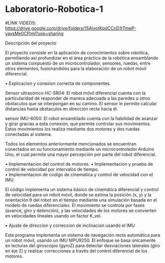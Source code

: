 # Laboratorio-Robotica-1
#LINK VIDEOS: https://drive.google.com/drive/folders/15AlvotKpdCCnD1rTmeP-yavsMe0CPimI?usp=sharing 

Descripción del proyecto

El proyecto consiste en la aplicación de conocimientos sobre robótica, permitiendo así profundizar en el área práctica de la robótica ensamblando un sistema compuesto de un microcontrolador, sensores, ruedas, entre otros elementos, fusionandolos para la elaboración de un robot móvil diferencial.

• Explicacion y conexion correcta de componentes.

Sensor ultrasónico HC-SR04: El robot móvil diferencial cuenta con la particularidad de responder de manera adecuada a las paredes u otros obstaculos que se interpongan en su camino. El sensor le permite calcular distancias hasta obstaculos en dirección recta hacia él.

sensor IMU-6050: El robot ensamblado cuenta con la habilidad de avanzar y girar gracias a esta conexión, que permite controlar sus movimientos. Estos movimientos los realiza mediante dos motores y dos ruedas conectadas al sistema.

Todos los elementos anteriormente mencionados se encuentran conectados en su funcionamiento mediante un microcontrolador Arduino Uno, el cual permite una mayor percepción por parte del robot diferencial.

• Implementacion del control de motores.
• Implementacion y prueba de control de velocidad por intervalos de
tiempo.  
• Implementacion de codigo de cinematica y control de velocidad con el
IMU  		

El código implementa un sistema básico de cinemática diferencial y control de velocidad para un robot móvil, donde se estima la posición (x, y)
y la orientación θ del robot en el tiempo mediante una simulación basada en el modelo de ruedas diferenciales.
El movimiento se controla por fases (avance, giro y detención), y las velocidades de los motores se convierten en velocidades lineales usando un factor K_vel.

• Ajuste de direccion y correccion de inclinacion usando el IMU 

Este programa implementa un sistema de navegación recta automática para un robot móvil, usando un IMU MPU9250.
El enfoque se basa únicamente en lecturas del giroscopio (gyroZ) para detectar desviaciones laterales (giro en eje Z) y
realizar correcciones a través del control diferencial de los motores.
